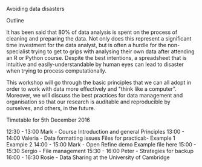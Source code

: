 Avoiding data disasters

Outline

It has been said that 80% of data analysis is spent on the process of cleaning and preparing the data. Not only does this represent a significant time investment for the data analyst, but is often a hurdle for the non-specialist trying to get to grips with analysing their own data after attending an R or Python course. Despite the best intentions, a spreadsheet that is intuitive and easily-understandable by human eyes can lead to disaster when trying to process computationally.

This workshop will go through the basic principles that we can all adopt in order to work with data more effectively and "think like a computer". Moreover, we will discuss the best practices for data management and organisation so that our research is auditable and reproducible by ourselves, and others, in the future.

Timetable for 5th December 2016

12:30 - 13:00 Mark - Course Introduction and general Principles
13:00 - 14:00 Valeria - Data formatting issues Files for practical:- Example 1 Example 2
14:00 - 15:00 Mark - Open Refine demo Example file here
15:00 - 15:30 Sergio - File management
15:30 - 16:00 Peter - Strategies for backup
16:00 - 16:30 Rosie - Data Sharing at the University of Cambridge
